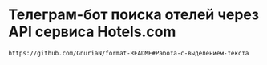 # Телеграм-бот поискa отелей через API сервиса **Hotels.com**

```
https://github.com/GnuriaN/format-README#Работа-с-выделением-текста
```
